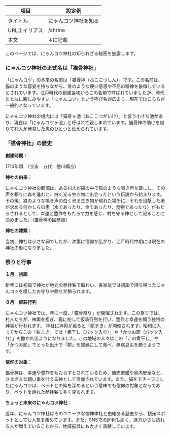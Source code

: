 | 項目 | 設定例 |
| --- | --- |
| タイトル | にゃんコツ神社を知る |
| URLエイリアス | /shrine |
| 本文 |↓に記載|

このページでは、にゃんコツ神社の知られざる秘密を披露します。

### にゃんコツ神社の正式名は「猫骨神社」

「にゃんコツ」の本来の名前は「猫骨神（ねここつしん）」です。この名前は、猫のような容姿を持ちながら、骨のような硬い意思や不屈の精神を象徴しているとされています。江戸時代の創建当初からこの名前で呼ばれていましたが、時代とともに親しみやすい「にゃんコツ」という呼び名が広まり、現在ではこちらが一般的となっています。

にゃんコツ神社の境内には「猫骨ヶ池（ねここつがいけ）」と言う小さな池があり、現在は「にゃんコツヶ池」と呼ばれて親しまれています。猫骨神の助けを借りて村人が発見した恵のひとつと伝えられています。

### 「猫骨神社」の歴史

**創建時期：**

1710年頃　（宝永　五代　徳川綱吉）

**神社の由来：**

にゃんコツ神社の起源は、ある村人が森の中で猫のような鳴き声を耳にし、その声を頼りに森を進むと、白く光る生き物に出会ったという伝説から始まります。その後、猫のような鳴き声の白く光る生き物が現れた場所に、それを目撃した者が求める何かしらの恵（水であったり、金であったり、食物であったり）がもたらされるとして、幸運と豊作をもたらす力を感じ、村を守る神として祀ることに決めました。（猫骨神の図参照）

**神社の建築：**

当初、神社は小さな祠でしたが、次第に信仰が広がり、江戸時代中期には現在の神社の形になりました。

### 祭りと行事

**１月　初詣**

新年には初詣で神社が地元の参拝客で賑わい、各家庭では初詣で持ち帰ったにゃんコツを模したお守りや飾りが飾られます。

**８月　仮装行列**

にゃんコツ神社では、年に一度、「猫骨祭り」が開催されます。この祭りでは、村人たちが、神輿を担ぎ、猫に扮して仮装行列を行い、豊作と幸運を願う独特の神事が行われます。
神社に神輿が戻ると「餅まき」が開催されます。昭和に入ってからこの「餅まき」では「煮干し（パック入り）」や「かつお節（パック入り）」も撒かれ流ようになりました。この地域の人々はこの「この煮干し」や「かつお節」でとった出汁で「餅」を雑煮にして食べ、無病息災を願うようです。　

**信仰の対象：**

猫骨神は、幸運や豊作をもたらすとされているため、商売繁盛や家内安全など、さまざまな願い事を叶える神として信仰されています。また、猫をモチーフにしたにゃんコツは、ペットとの絆を深めるという意味でも信仰の対象となっており、ペットを連れた参拝客も多く見られます。

**ちょっと未来のにゃんコツ神社：**

近年、にゃんコツ神社はそのユニークな御神体社と由緒ある歴史から、観光スポットとしても人気を集めています。また、SNSでの評判も高く、遠方からも訪れる人が増えていることから、地域振興にも大きく貢献しています。
